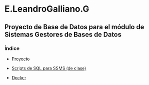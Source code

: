 ﻿# E.LeandroGalliano.G

## Proyecto de Base de Datos para el módulo de Sistemas Gestores de Bases de Datos

### Índice

* [Proyecto](https://github.com/Lundrvs/E.LeandroGalliano.G/blob/main/notio/proyectoASAX.md)

* [Scripts de SQL para SSMS (de clase)](https://github.com/Lenadrus/E.LeandroGalliano.G/blob/main/scriptsSQL/README.md)

* [Docker](./docker/README.md)
